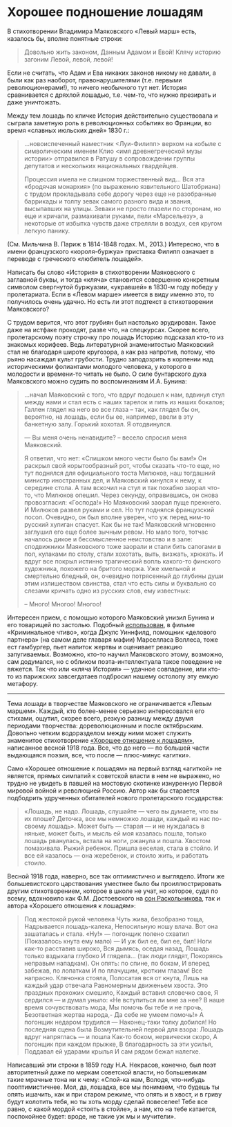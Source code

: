 # Хорошее подношение лошадям

В стихотворении Владимира Маяковского «Левый марш» есть, казалось бы, вполне понятные строки:

> Довольно жить законом,
  Данным Адамом и Евой!
  Клячу историю загоним
  Левой, левой, левой!

Если не считать, что Адам и Ева никаких законов никому не давали, а были как раз наоборот, правонарушителями (т.е. первыми революционерами!), то ничего необычного тут нет. История сравнивается с дряхлой лошадью, т.е. чем-то, что нужно презирать и даже уничтожать.

Между тем лошадь по кличке История действительно существовала и сыграла заметную роль в революционных событиях во Франции, во время «славных июльских дней» 1830 г.:

> …новоиспеченный наместник <Луи-Филипп> верхом на кобыле с символическим именем Клио <имя древнегреческой музы истории> отправился в Ратушу в сопровождении группы депутатов и нескольких национальных гвардейцев.
>
> Процессия имела не слишком торжественный вид… Вся эта «бродячая монархия» (по выражению язвительного Шатобриана) с трудом прокладывала себе дорогу через еще не разобранные баррикады и толпу зевак самого разного вида и звания, высыпавших на улицы. Зеваки не просто глазели по сторонам, но еще и кричали, размахивали руками, пели «Марсельезу», а некоторые от избытка чувств даже стреляли в воздух, сея кругом легкую панику.

(См. Мильчина В. Париж в 1814-1848 годах. М., 2013.) Интересно, что в имени французского «короля-буржуа» приставка Филипп означает в переводе с греческого «любитель лошадей».

Написать бы слово «История» в стихотворении Маяковского с заглавной буквы, и тогда «кляча» становится совершенно конкретным символом свергнутой буржуазии, «укравшей» в 1830-м году победу у пролетариата. Если в «Левом марше» имеется в виду именно это, то получилось очень удачно. Но есть ли этот подтекст в стихотворении Маяковского? 

С трудом верится, что этот грубиян был настолько эрудирован. Такое даже на истфаке проходят, разве что, на спецкурсах. Скорее всего, пролетарскому поэту строчку про лошадь Историю подсказал кто-то из знакомых корифеев. Ведь литературной знаменитостью Маяковский стал не благодаря широте кругозора, а как раз напротив, потому, что рьяно насаждал культ грубости. Трудно заподозрить в корпении над историческими фолиантами молодого человека, у которого в молодости и времени-то читать не было. О силе бунтарского духа Маяковского можно судить по воспоминаниям И.А. Бунина:

> …начал Маяковский с того, что вдруг подошел к нам, вдвинул стул между нами и стал есть с наших тарелок и пить из наших бокалов; Галлен глядел на него во все глаза – так, как глядел бы он, вероятно, на лошадь, если бы ее, например, ввели в эту банкетную залу. Горький хохотал. Я отодвинулся.
>
> — Вы меня очень ненавидите? – весело спросил меня Маяковский.
>
> Я ответил, что нет: «Слишком много чести было бы вам!» Он раскрыл свой корытообразный рот, чтобы сказать что-то еще, но тут поднялся для официального тоста Милюков, наш тогдашний министр иностранных дел, и Маяковский кинулся к нему, к середине стола. А там вскочил на стул и так похабно заорал что-то, что Милюков опешил. Через секунду, оправившись, он снова провозгласил: «Господа!» Но Маяковский заорал пуще прежнего. И Милюков развел руками и сел. Но тут поднялся французский посол. Очевидно, он был вполне уверен, что уж перед ним-то русский хулиган спасует. Как бы не так! Маяковский мгновенно заглушил его еще более зычным ревом. Но мало того, тотчас началось дикое и бессмысленное неистовство и в зале: сподвижники Маяковского тоже заорали и стали бить сапогами в пол, кулаками по столу, стали хохотать, выть, визжать, хрюкать. И вдруг все покрыл истинно трагический вопль какого-то финского художника, похожего на бритого моржа. Уже хмельной и смертельно бледный, он, очевидно потрясенный до глубины души этим излишеством свинства, стал что есть силы и буквально со слезами кричать одно из русских слов, ему известных:
>
> – Много! Многоо! Многоо!

Интересен прием, с помощью которого Маяковский унизил Бунина и его товарищей по застолью. Подобный [использован](https://youtube.com/clip/UgkxFxDrv-Bl05JVggMRyQ0lMuKn8uvNLUoA?si=krnF6Bwp4bnIlVkj), в фильме «Криминальное чтиво», когда Джулс Уиннфилд, помощник «делового партнера» (на самом деле главаря мафии) Марселласа Воллеса, тоже ест гамбургер, пьет напиток жертвы и оценивает реакцию запугиваемых. Возможно, кто-то научил Маяковского этому, возможно, сам додумался, но с обликом поэта-интеллектуала такое поведение не вяжется. Так что или «кляча История» — удачное совпадение, или кто-то из парижских завсегдатаев подбросил нашему остолопу эту емкую метафору.

* * *

Тема лошади в творчестве Маяковского не ограничивается «Левым маршем». Каждый, кто более-менее серьезно интересовался его стихами, ощутил, скорее всего, резкую разницу между двумя периодами творчества: дореволюционным и после октябрьским. Довольно четким водоразделом между ними может служить знаменитое стихотворение [«Хорошее отношение к лошадям»](https://ru.wikisource.org/wiki/%D0%A5%D0%BE%D1%80%D0%BE%D1%88%D0%B5%D0%B5_%D0%BE%D1%82%D0%BD%D0%BE%D1%88%D0%B5%D0%BD%D0%B8%D0%B5_%D0%BA_%D0%BB%D0%BE%D1%88%D0%B0%D0%B4%D1%8F%D0%BC_(%D0%9C%D0%B0%D1%8F%D0%BA%D0%BE%D0%B2%D1%81%D0%BA%D0%B8%D0%B9)), написанное весной 1918 года. Все, что до него — по большей части выдающаяся поэзия, все, что после — плюс-минус «агитки». 

Само «Хорошее отношение к лошадям» на первый взгляд «агиткой» не является, прямых симпатий к советской власти в нем не выражено, но трудно не увидеть в павшей на мостовую скотинке изнуренную Первой мировой войной и революцией Россию. Автор как бы старается подбодрить удрученных обитателей нового пролетарского государства:

> «Лошадь, не надо.
    Лошадь, слушайте —
    чего вы думаете, что вы их плоше?
    Деточка,
    все мы немножко лошади,
    каждый из нас по-своему лошадь».
    Может быть
    — старая —
    и не нуждалась в няньке,
    может быть, и мысль ей моя казалась пошла,
    только
    лошадь
    рванулась,
    встала на ноги,
    ржанула
    и пошла.
    Хвостом помахивала.
    Рыжий ребенок.
    Пришла веселая,
    стала в стойло.
    И все ей казалось —
    она жеребенок,
    и стоило жить,
    и работать стоило.
 
Весной 1918 года, наверно, все так оптимистично и выглядело. Итоги же большевистского царствования уместнее было бы проиллюстрировать другим стихотворением, которое в школе не учат, но которое, судя по всему, вдохновило как Ф.М. Достоевского на [сон Раскольникова](https://www.literaturus.ru/2020/11/son-raskolnikova-o-loshadi-tekst-jepizod-fragment-otryvok.html), так и автора «Хорошего отношения к лошадям»:

> Под жестокой рукой человека
    Чуть жива, безобразно тоща,
    Надрывается лошадь-калека,
    Непосильную ношу влача.
    Вот она зашаталась и стала.
    «Ну!» — погонщик полено схватил
    (Показалось кнута ему мало) —
    И уж бил ее, бил ее, бил!
    Ноги как-то расставив широко,
    Вся дымясь, оседая назад,
    Лошадь только вздыхала глубоко
    И глядела... (так люди глядят,
    Покоряясь неправым нападкам).
    Он опять: по спине, по бокам,
    И вперед забежав, по лопаткам
    И по плачущим, кротким глазам!
    Все напрасно. Клячонка стояла,
    Полосатая вся от кнута,
    Лишь на каждый удар отвечала
    Равномерным движеньем хвоста.
    Это праздных прохожих смешило,
    Каждый вставил словечко свое,
    Я сердился — и думал уныло:
    «Не вступиться ли мне за нее?
    В наше время сочувствовать мода,
    Мы помочь бы тебе и не прочь,
    Безответная жертва народа,-
    Да себе не умеем помочь!»
    А погонщик недаром трудился —
    Наконец-таки толку добился!
    Но последняя сцена была
    Возмутительней первой для взора:
    Лошадь вдруг напряглась — и пошла
    Как-то боком, нервически скоро,
    А погонщик при каждом прыжке,
    В благодарность за эти усилья,
    Поддавал ей ударами крылья
    И сам рядом бежал налегке.

Написавший эти строки в 1859 году Н.А. Некрасов, конечно, был поэт авторитетный даже по меркам советской власти, но большевикам такие мрачные тона ни к чему: «Спой-ка нам, Володя, что-нибудь пооптимистичнее. Мол, да, лошадка, все мы понимаем, что будешь ты  опять ишачить, как и при старом режиме, что опять и в хвост, и в гриву будут колотить тебя, но ты хоть морду сделай повеселее! Тебе все равно, с какой мордой «стоять в стойле», а нам, кто на тебе катается, поспокойнее будет: вроде, не такие уж мы и мучители».